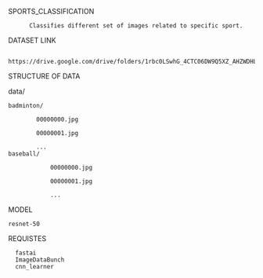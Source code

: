 SPORTS_CLASSIFICATION

          Classifies different set of images related to specific sport.
	  
DATASET LINK

          https://drive.google.com/drive/folders/1rbc0LSwhG_4CTC06DW9Q5XZ_AHZWDHLl
	  
STRUCTURE OF DATA

data/

	badminton/
	
			00000000.jpg
			
			00000001.jpg
			
			...
	baseball/
	
      			00000000.jpg
      
      			00000001.jpg
      
      			...
      
MODEL

	resnet-50
      
REQUISTES
      
      fastai
      ImageDataBunch
      cnn_learner
      
          
